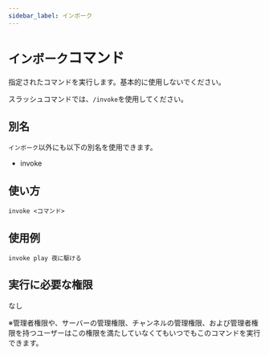 ```yaml
---
sidebar_label: インボーク
---
```

# `インボーク`コマンド
指定されたコマンドを実行します。基本的に使用しないでください。

スラッシュコマンドでは、`/invoke`を使用してください。

## 別名
`インボーク`以外にも以下の別名を使用できます。

- invoke

## 使い方
```
invoke <コマンド>
```

## 使用例
```
invoke play 夜に駆ける
```


## 実行に必要な権限
なし

※管理者権限や、サーバーの管理権限、チャンネルの管理権限、および管理者権限を持つユーザーはこの権限を満たしていなくてもいつでもこのコマンドを実行できます。
  
